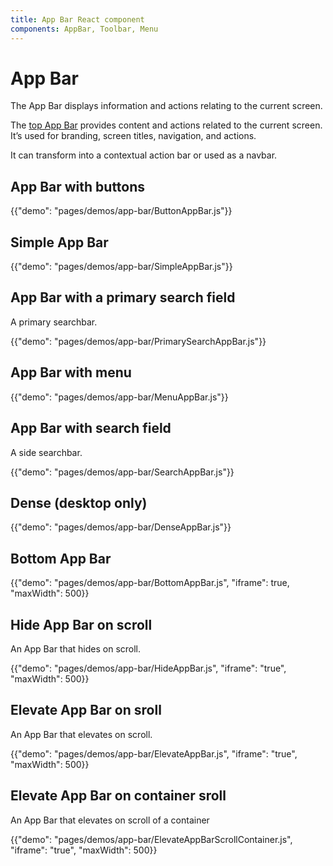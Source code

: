 ```yaml
---
title: App Bar React component
components: AppBar, Toolbar, Menu
---
```


# App Bar

<p class="description">The App Bar displays information and actions relating to the current screen.</p>

The [top App Bar](https://material.io/design/components/app-bars-top.html) provides content and actions related to the current screen. It’s used for branding, screen titles, navigation, and actions.

It can transform into a contextual action bar or used as a navbar.

## App Bar with buttons

{{"demo": "pages/demos/app-bar/ButtonAppBar.js"}}

## Simple App Bar

{{"demo": "pages/demos/app-bar/SimpleAppBar.js"}}

## App Bar with a primary search field

A primary searchbar.

{{"demo": "pages/demos/app-bar/PrimarySearchAppBar.js"}}

## App Bar with menu

{{"demo": "pages/demos/app-bar/MenuAppBar.js"}}

## App Bar with search field

A side searchbar.

{{"demo": "pages/demos/app-bar/SearchAppBar.js"}}

## Dense (desktop only)

{{"demo": "pages/demos/app-bar/DenseAppBar.js"}}

## Bottom App Bar

{{"demo": "pages/demos/app-bar/BottomAppBar.js", "iframe": true, "maxWidth": 500}}

## Hide App Bar on scroll

An App Bar that hides on scroll.

{{"demo": "pages/demos/app-bar/HideAppBar.js", "iframe": "true", "maxWidth": 500}}

## Elevate App Bar on sroll

An App Bar that elevates on scroll.

{{"demo": "pages/demos/app-bar/ElevateAppBar.js", "iframe": "true", "maxWidth": 500}}

## Elevate App Bar on container sroll

An App Bar that elevates on scroll of a container

{{"demo": "pages/demos/app-bar/ElevateAppBarScrollContainer.js", "iframe": "true", "maxWidth": 500}}
